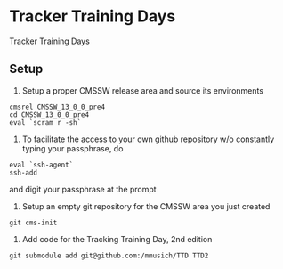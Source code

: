 Tracker Training Days
===

Tracker Training Days

## Setup

1. Setup a proper CMSSW release area and source its environments
```
cmsrel CMSSW_13_0_0_pre4
cd CMSSW_13_0_0_pre4
eval `scram r -sh`
```

1. To facilitate the access to your own github repository w/o
constantly typing your passphrase, do
```
eval `ssh-agent`
ssh-add
```
and digit your passphrase at the prompt

1. Setup an empty git repository for the CMSSW area you just created
```
git cms-init
```

1. Add code for the Tracking Training Day, 2nd edition
```
git submodule add git@github.com:/mmusich/TTD TTD2
```

